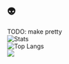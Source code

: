 <!--
**Ehkso/Ehkso** is a ✨ _special_ ✨ repository because its `README.md` (this file) appears on your GitHub profile.

Here are some ideas to get you started:

- 🔭 I’m currently working on ...
- 🌱 I’m currently learning ...
- 👯 I’m looking to collaborate on ...
- 🤔 I’m looking for help with ...
- 💬 Ask me about ...
- 📫 How to reach me: ...
- 😄 Pronouns: ...
- ⚡ Fun fact: ...


More stuff for adding l8r maybe:
https://github-readme-streak-stats.herokuapp.com/demo/
https://github.com/DenverCoder1/github-readme-streak-stats/blob/main/docs/themes.md

https://github.com/anuraghazra/github-readme-stats
https://github.com/anuraghazra/github-readme-stats/blob/master/themes/README.md
https://github-readme-stats.vercel.app/api?username=ehkso&show_icons=true&theme=radical
https://github-readme-stats.vercel.app/api/top-langs/?username=ehkso&layout=compact&theme=dark
-->
<!-- ## Hi there 👋 -->

## 👽
TODO: make pretty <br/>
![Stats](https://github-readme-stats.vercel.app/api?username=ehkso&show_icons=true&theme=highcontrast&rank_icon=github&include_all_commits=True) <br/>
![Top Langs](https://github-readme-stats.vercel.app/api/top-langs/?username=ehkso&layout=compact&theme=highcontrast) <br/>
![](https://github-readme-streak-stats.herokuapp.com/?user=ehkso&theme=highcontrast&hide_border=false) <br/>

